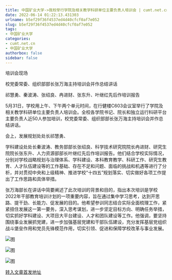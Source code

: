 ```yaml
---
title: 中国矿业大学->我校举行学院及相关教学科研单位主要负责人培训会 | cumt.net.cn
date: 2022-06-14 01:22:13.431303
urlname: b5ef29f36f4537ed4d40cfcf0af7e052
slug: b5ef29f36f4537ed4d40cfcf0af7e052
tags: 
- 中国矿业大学
categories:
- cumt.net.cn
- 中国矿业大学
authorbox: false
sidebar: false
---
```

培训会现场  

校党委常委、组织部部长张万海主持培训会并作总结讲话  

祁慧勇、秦波涛、张绍良、冉进财、张东升、叶继红先后作培训报告

5月31日，学校用上午、下午两个单元时间，在行健楼C603会议室举行了学院及相关教学科研单位主要负责人培训会。全校各学院书记、院长和独立运行科研平台主要负责人近50人参加培训，校党委常委、组织部部长张万海主持培训会并作总结讲话。

会上，发展规划处处长祁慧勇、
<!--more-->
学科建设处处长秦波涛、教务部部长张绍良、科学技术研究院院长冉进财、研究生院院长张东升、人力资源部部长叶继红先后作培训报告。他们结合学校实际情况，分别对学校战略规划与治理体系、学科建设、本科教育教学、科研工作、研究生教育、人才队伍建设等的工作基础、存在不足和问题、面临的挑战和机遇等进行了分析，并对贯彻中央和上级精神、推进学校“十四五”规划落实、切实做好各项工作提出了工作思路和具体举措。

张万海部长在讲话中简要阐述了此次培训的背景和目的，指出本次培训是学校2022年干部教育培训计划的一项重要内容，旨在通过集中学习思考，达到开思路、提干劲、长能力、促发展的目的。他希望参训同志结合实际全面梳理工作，紧紧扭住发展这一第一要务，深入思考谋划，进一步坚定目标方向、明确任务举措，切实抓好学科建设、大项目大平台建设、人才和团队建设等工作。他强调，要坚持围绕事业发展抓党建，进一步加强基层党建和干部队伍建设，充分发挥基层党组织战斗堡垒作用和党员先锋模范作用，切实引领、促进和保障学校改革与事业发展。

![图](http://xwzx.cumt.edu.cn/_upload/article/images/64/56/c6ea37904f6b9630624e5065ca43/96d68d6b-3a65-4213-b0bd-19c35a37669d.jpg)

![图](http://xwzx.cumt.edu.cn/_upload/article/images/64/56/c6ea37904f6b9630624e5065ca43/9f2d35a8-ece6-4f7e-9432-161f5f22e6cd.jpg)

![图](http://xwzx.cumt.edu.cn/_upload/article/images/64/56/c6ea37904f6b9630624e5065ca43/a9675ada-bb61-4c28-93ba-7484eaa4f720.jpg)

[转入文章首发地址](http://xwzx.cumt.edu.cn/8b/9d/c523a625565/page.htm)
